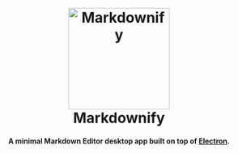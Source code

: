 
<h1 align="center">
  <br>
  <a href="http://github.com/wahyuwidd"><img src="[https://raw.githubusercontent.com/amitmerchant1990/electron-markdownify/master/app/img/markdownify.png](https://th.bing.com/th/id/OIP.0G-WLD2NNSFEuj9MjAXhEgHaKL?pid=ImgDet&w=191&h=262&c=7)" alt="Markdownify" width="200"></a>
  <br>
  Markdownify
  <br>
</h1>

<h4 align="center">A minimal Markdown Editor desktop app built on top of <a href="http://electron.atom.io" target="_blank">Electron</a>.</h4>
